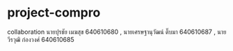 # project-compro
collaboration
นายปุรชัย เมฆสุข 640610680 ,
นายเศรษฐานุวัฒน์ ติ๊บมา 640610687 ,
นายวีรวุฒิ ก๋องวงศ์ 640610685